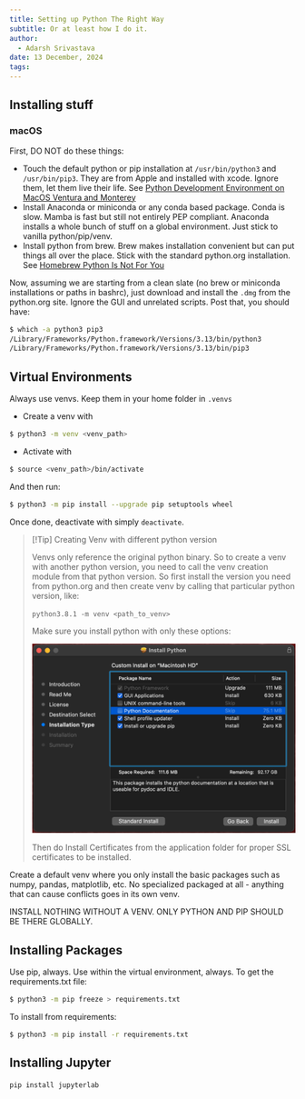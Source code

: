 ```yaml
---
title: Setting up Python The Right Way
subtitle: Or at least how I do it.
author:
  - Adarsh Srivastava
date: 13 December, 2024
tags:
---
```


## Installing stuff

### macOS

First, DO NOT do these things:

- Touch the default python or pip installation at `/usr/bin/python3` and `/usr/bin/pip3`. They are from Apple and installed with xcode. Ignore them, let them live their life. See [Python Development Environment on MacOS Ventura and Monterey](https://hackercodex.com/guide/python-development-environment-on-mac-osx/)
- Install Anaconda or miniconda or any conda based package. Conda is slow. Mamba is fast but still not entirely PEP compliant. Anaconda installs a whole bunch of stuff on a global environment. Just stick to vanilla python/pip/venv.
- Install python from brew. Brew makes installation convenient but can put things all over the place. Stick with the standard python.org installation. See [Homebrew Python Is Not For You](https://justinmayer.com/posts/homebrew-python-is-not-for-you/)

Now, assuming we are starting from a clean slate (no brew or miniconda installations or paths in bashrc), just download and install the `.dmg` from the python.org site. Ignore the GUI and unrelated scripts. Post that, you should have:

```bash
$ which -a python3 pip3
/Library/Frameworks/Python.framework/Versions/3.13/bin/python3
/Library/Frameworks/Python.framework/Versions/3.13/bin/pip3
```

## Virtual Environments

Always use venvs. Keep them in your home folder in `.venvs`

- Create a venv with

```bash
$ python3 -m venv <venv_path>
```

- Activate with

```bash
$ source <venv_path>/bin/activate
```

And then run:
```bash
$ python3 -m pip install --upgrade pip setuptools wheel
```

Once done, deactivate with simply `deactivate`.

> [!Tip] Creating Venv with different python version
> 
> Venvs only reference the original python binary. So to create a venv with another python version, you need to call the venv creation module from that python version. So first install the version you need from python.org and then create venv by calling that particular python version, like:
> 
> `python3.8.1 -m venv <path_to_venv>`
> 
> Make sure you install python with only these options:
> 
> ![](attachments/Screenshot%202024-12-19%20at%207.23.43%20PM.png)
> 
> Then do Install Certificates from the application folder for proper SSL certificates to be installed.

Create a default venv where you only install the basic packages such as numpy, pandas, matplotlib, etc. No specialized packaged at all - anything that can cause conflicts goes in its own venv. 

INSTALL NOTHING WITHOUT A VENV. ONLY PYTHON AND PIP SHOULD BE THERE GLOBALLY.

## Installing Packages

Use pip, always. Use within the virtual environment, always. To get the requirements.txt file:

```bash
$ python3 -m pip freeze > requirements.txt
```

To install from requirements:
```bash
$ python3 -m pip install -r requirements.txt
```

## Installing Jupyter

```bash
pip install jupyterlab
```
